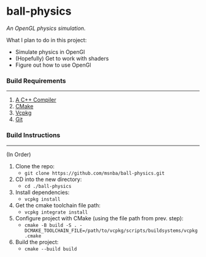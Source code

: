 # ball-physics

_An OpenGL physics simulation._

What I plan to do in this project:

- Simulate physics in OpenGl
- (Hopefully) Get to work with shaders
- Figure out how to use OpenGl

### Build Requirements

---

1. [A C++ Compiler](https://code.visualstudio.com/docs/languages/cpp#_install-a-compiler)
2. [CMake](https://cmake.org)
3. [Vcpkg](https://vcpkg.io/en)
4. [Git](https://git-scm.com)

### Build Instructions

---

(In Order)

1. Clone the repo:
   - `git clone https://github.com/msnba/ball-physics.git`
2. CD into the new directory:
   - `cd ./ball-physics`
3. Install dependencies:
   - `vcpkg install`
4. Get the cmake toolchain file path:
   - `vcpkg integrate install`
5. Configure project with CMake (using the file path from prev. step):
   - `cmake -B build -S . -DCMAKE_TOOLCHAIN_FILE=/path/to/vcpkg/scripts/buildsystems/vcpkg.cmake`
6. Build the project:
   - `cmake --build build`
